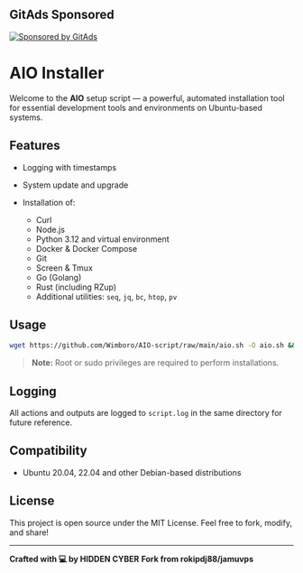 <!-- GitAds-Verify: MNWAWW434KY93EKQLA6WO5J5R7JVEEE6 -->
## GitAds Sponsored
[![Sponsored by GitAds](https://gitads.dev/v1/ad-serve?source=wimboro/aio-script@github)](https://gitads.dev/v1/ad-track?source=wimboro/aio-script@github)

# AIO Installer

Welcome to the **AIO** setup script — a powerful, automated installation tool for essential development tools and environments on Ubuntu-based systems.

## Features

* Logging with timestamps
* System update and upgrade
* Installation of:

  * Curl
  * Node.js
  * Python 3.12 and virtual environment
  * Docker & Docker Compose
  * Git
  * Screen & Tmux
  * Go (Golang)
  * Rust (including RZup)
  * Additional utilities: `seq`, `jq`, `bc`, `htop`, `pv`

## Usage

```bash
wget https://github.com/Wimboro/AIO-script/raw/main/aio.sh -O aio.sh && chmod +x aio.sh && ./aio.sh
```

> **Note:** Root or sudo privileges are required to perform installations.

## Logging

All actions and outputs are logged to `script.log` in the same directory for future reference.

## Compatibility

* Ubuntu 20.04, 22.04 and other Debian-based distributions

## License

This project is open source under the MIT License. Feel free to fork, modify, and share!

---

**Crafted with 💻 by HIDDEN CYBER**
**Fork from rokipdj88/jamuvps**
